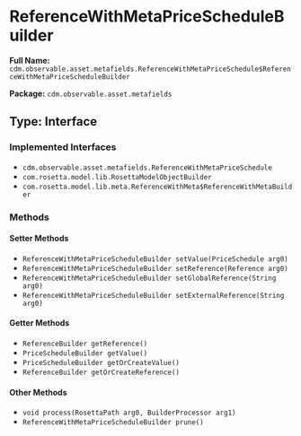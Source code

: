 # ReferenceWithMetaPriceScheduleBuilder

**Full Name:** `cdm.observable.asset.metafields.ReferenceWithMetaPriceSchedule$ReferenceWithMetaPriceScheduleBuilder`

**Package:** `cdm.observable.asset.metafields`

## Type: Interface

### Implemented Interfaces

- `cdm.observable.asset.metafields.ReferenceWithMetaPriceSchedule`
- `com.rosetta.model.lib.RosettaModelObjectBuilder`
- `com.rosetta.model.lib.meta.ReferenceWithMeta$ReferenceWithMetaBuilder`

### Methods

#### Setter Methods

- `ReferenceWithMetaPriceScheduleBuilder setValue(PriceSchedule arg0)`
- `ReferenceWithMetaPriceScheduleBuilder setReference(Reference arg0)`
- `ReferenceWithMetaPriceScheduleBuilder setGlobalReference(String arg0)`
- `ReferenceWithMetaPriceScheduleBuilder setExternalReference(String arg0)`

#### Getter Methods

- `ReferenceBuilder getReference()`
- `PriceScheduleBuilder getValue()`
- `PriceScheduleBuilder getOrCreateValue()`
- `ReferenceBuilder getOrCreateReference()`

#### Other Methods

- `void process(RosettaPath arg0, BuilderProcessor arg1)`
- `ReferenceWithMetaPriceScheduleBuilder prune()`

